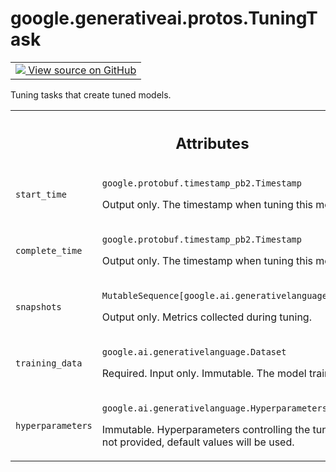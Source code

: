 
# google.generativeai.protos.TuningTask

<!-- Insert buttons and diff -->

<table class="tfo-notebook-buttons tfo-api nocontent">
<td>
  <a target="_blank" href="https://github.com/googleapis/google-cloud-python/tree/main/packages/google-ai-generativelanguage/google/ai/generativelanguage_v1beta/types/tuned_model.py#L232-L277">
    <img src="https://www.tensorflow.org/images/GitHub-Mark-32px.png" />
    View source on GitHub
  </a>
</td>
</table>



Tuning tasks that create tuned models.

<!-- Placeholder for "Used in" -->




<!-- Tabular view -->
 <table class="responsive fixed orange">
<colgroup><col width="214px"><col></colgroup>
<tr><th colspan="2"><h2 class="add-link">Attributes</h2></th></tr>

<tr>
<td>

`start_time`<a id="start_time"></a>

</td>
<td>

`google.protobuf.timestamp_pb2.Timestamp`

Output only. The timestamp when tuning this
model started.

</td>
</tr><tr>
<td>

`complete_time`<a id="complete_time"></a>

</td>
<td>

`google.protobuf.timestamp_pb2.Timestamp`

Output only. The timestamp when tuning this
model completed.

</td>
</tr><tr>
<td>

`snapshots`<a id="snapshots"></a>

</td>
<td>

`MutableSequence[google.ai.generativelanguage.TuningSnapshot]`

Output only. Metrics collected during tuning.

</td>
</tr><tr>
<td>

`training_data`<a id="training_data"></a>

</td>
<td>

`google.ai.generativelanguage.Dataset`

Required. Input only. Immutable. The model
training data.

</td>
</tr><tr>
<td>

`hyperparameters`<a id="hyperparameters"></a>

</td>
<td>

`google.ai.generativelanguage.Hyperparameters`

Immutable. Hyperparameters controlling the
tuning process. If not provided, default values
will be used.

</td>
</tr>
</table>



